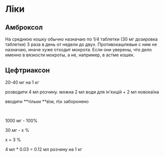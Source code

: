 # Ліки

## Амброксол

На среднюю кошку обычно назначаю по 1/4 таблетки (30 мг дозировка 
таблетки) 3 раза в день от недели до двух. Противокашлевые с ним не 
назначаю, иначе хуже отходит мокрота. Если они уверены, что дело именно в
вязкости мокроты, а не, например, в астме кошек.

## Цефтриаксон

20-40 мг на 1 кг

розводити 4 мл розчину. можна 2 мл води для ін'єкцій + 2 мл новокаїна

вводити **тільки **в\м, п\к заборонено

 

1000 мг - 100%

30 мг - х %

х = 3 %

4 мл \* 0.03 = 0.12 мл розчину на 1 кг

